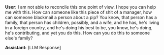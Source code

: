 **User:**
I am not able to reconcile this one point of view. I hope you can help me with this. How can someone like this piece of shit of a manager, how can someone blackmail a person about a pip? You know, that person has a family, that person has children, possibly, and a wife, and he has, he's living in a foreign country, and he's doing his best to be, you know, he's doing, he's contributing, and yet you do this. How can you do this to someone else's family?

**Assistant:**
[LLM Response]


